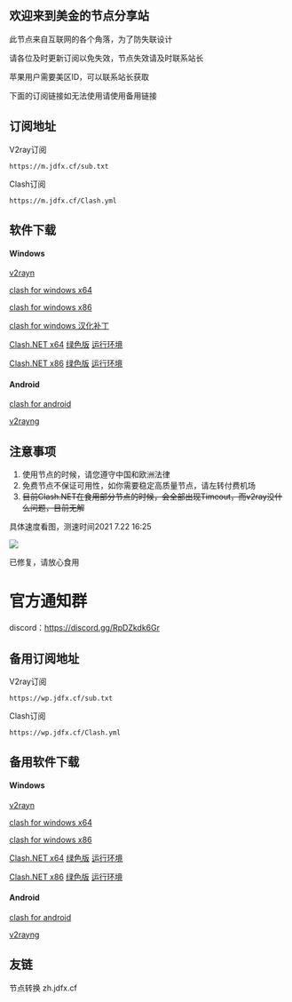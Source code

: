## 欢迎来到美金的节点分享站

此节点来自互联网的各个角落，为了防失联设计

请各位及时更新订阅以免失效，节点失效请及时联系站长

苹果用户需要美区ID，可以联系站长获取

下面的订阅链接如无法使用请使用备用链接

## 订阅地址


V2ray订阅
```
https://m.jdfx.cf/sub.txt
```

Clash订阅
```
https://m.jdfx.cf/Clash.yml
```

## 软件下载

#### Windows

[v2rayn](https://m.jdfx.cf/v2ray/v2rayN-Core.zip)

[clash for windows x64](https://m.jdfx.cf/clash/Clash.for.Windows.Setup.0.16.3.exe)

[clash for windows x86](https://m.jdfx.cf/clash/Clash.for.Windows.Setup.0.16.3.ia32.exe)

[clash for windows 汉化补丁](https://wp.jdfx.cf/clash/ClashForWindow%E6%B1%89%E5%8C%96%E5%8C%850.16.4.7z)

[Clash.NET x64](https://m.jdfx.cf/clash/Clash.NET.1.2.3.x64.Setup.exe)
[绿色版](https://m.jdfx.cf/Clash.NET.1.2.3.x64.7z)
[运行环境](https://m.jdfx.cf/clash/windowsdesktop-runtime-5.0.7-win-x64.exe)

[Clash.NET x86](https://m.jdfx.cf/clash/Clash.NET.1.2.3.x86.Setup.exe)
[绿色版](https://m.jdfx.cf/clash/Clash.NET.1.2.3.x86.7z)
[运行环境](https://m.jdfx.cf/clash/windowsdesktop-runtime-5.0.7-win-x86.exe)

#### Android

[clash for android](https://m.jdfx.cf/clash/app-premium-universal-release.apk)

[v2rayng](https://m.jdfx.cf/v2ray/v2rayNG_1.6.13_arm64-v8a.apk)


## 注意事项

1. 使用节点的时候，请您遵守中国和欧洲法律
2. 免费节点不保证可用性，如你需要稳定高质量节点，请左转付费机场
3. ~~目前Clash.NET在食用部分节点的时候，会全部出现Timeout，而v2ray没什么问题，目前无解~~ 

具体速度看图，测速时间2021 7.22 16:25

![](https://wp.jdfx.cf/1.png)

已修复，请放心食用

# 官方通知群
 discord：https://discord.gg/RpDZkdk6Gr

## 备用订阅地址


V2ray订阅
```
https://wp.jdfx.cf/sub.txt
```

Clash订阅
```
https://wp.jdfx.cf/Clash.yml
```

## 备用软件下载

#### Windows

[v2rayn](https://wp.jdfx.cf/v2ray/v2rayN-Core.zip)

[clash for windows x64](https://wp.jdfx.cf/clash/Clash.for.Windows.Setup.0.16.3.exe)

[clash for windows x86](https://wp.jdfx.cf/clash/Clash.for.Windows.Setup.0.16.3.ia32.exe)

[Clash.NET x64](https://wp.jdfx.cf/clash/Clash.NET.1.2.3.x64.Setup.exe)
[绿色版](https://wp.jdfx.cf/Clash.NET.1.2.3.x64.7z)
[运行环境](https://wp.jdfx.cf/clash/windowsdesktop-runtime-5.0.7-win-x64.exe)

[Clash.NET x86](https://wp.jdfx.cf/clash/Clash.NET.1.2.3.x86.Setup.exe)
[绿色版](https://wp.jdfx.cf/clash/Clash.NET.1.2.3.x86.7z)
[运行环境](https://wp.jdfx.cf/clash/windowsdesktop-runtime-5.0.7-win-x86.exe)

#### Android

[clash for android](https://wp.jdfx.cf/clash/app-premium-universal-release.apk)

[v2rayng](https://wp.jdfx.cf/v2ray/v2rayNG_1.6.13_arm64-v8a.apk)

## 友链
节点转换 zh.jdfx.cf




